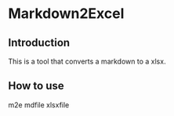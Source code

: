 # Markdown2Excel
## Introduction
This is a tool that converts a markdown to a xlsx.

## How to use
m2e mdfile xlsxfile